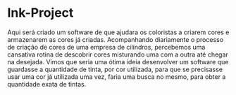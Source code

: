 # Ink-Project
Aqui será criado um software de que ajudara os coloristas a criarem cores e armazenarem as cores já criadas.
Acompanhando diariamente o processo de criação de cores de uma empresa de cilíndros, percebemos uma cansativa rotina de descobrir cores misturando uma com a outra até chegar na desejada. 
Vimos que seria uma ótima ideia desenvolver um software que guardasse a quantidade de tinta, por cor utilizada, para que se precisasse usar uma cor já utilizada uma vez, faria uma busca no mesmo, para obter a quantidade exata de tintas.

